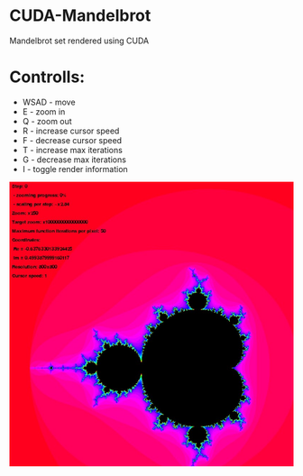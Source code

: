 # CUDA-Mandelbrot
Mandelbrot set rendered using CUDA

# Controlls:
- WSAD - move
- E - zoom in
- Q - zoom out
- R - increase cursor speed
- F - decrease cursor speed
- T - increase max iterations
- G - decrease max iterations
- I - toggle render information

![Example](https://raw.githubusercontent.com/Kacprate/CUDA-Mandelbrot/master/example_image.jpg)
